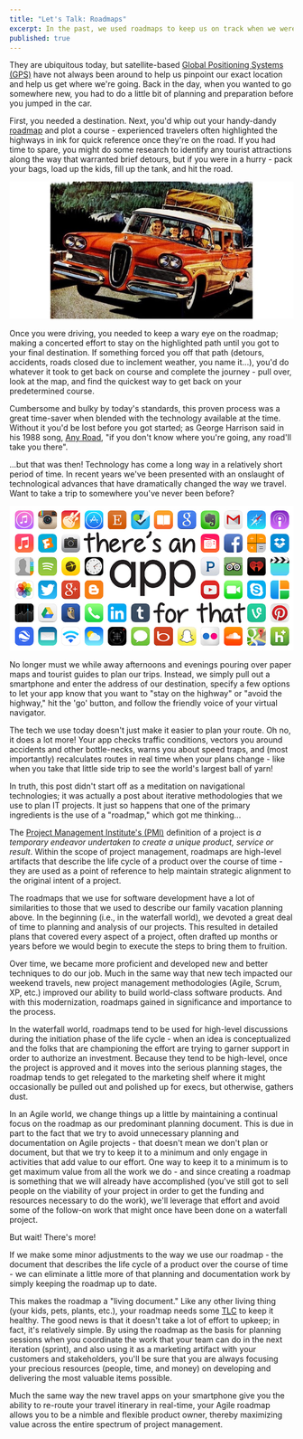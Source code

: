 ```yaml
---
title: "Let's Talk: Roadmaps"
excerpt: In the past, we used roadmaps to keep us on track when we were travelling long distances. Today, we use roadmaps for project management; to help us stay strategically focused on goals and objectives of major efforts.   
published: true
---
```



They are ubiquitous today, but satellite-based [Global Positioning Systems (GPS)](https://en.wikipedia.org/wiki/Global_Positioning_System) have not always been around to help us pinpoint our exact location and help us get where we're going. Back in the day, when you wanted to go somewhere new, you had to do a little bit of planning and preparation before you jumped in the car. 

First, you needed a destination. Next, you'd whip out your handy-dandy [roadmap](https://store.randmcnally.com/u-s-maps-guides.html) and plot a course - experienced travelers often highlighted the highways in ink for quick reference once they're on the road. If you had time to spare, you might do some research to identify any tourist attractions along the way that warranted brief detours, but if you were in a hurry - pack your bags, load up the kids, fill up the tank, and hit the road. 

![On the road again!](../images/roadmap2.png)

Once you were driving, you needed to keep a wary eye on the roadmap; making a concerted effort to stay on the highlighted path until you got to your final destination. If something forced you off that path (detours, accidents, roads closed due to inclement weather, you name it...), you'd do whatever it took to get back on course and complete the journey - pull over, look at the map, and find the quickest way to get back on your predetermined course. 

Cumbersome and bulky by today's standards, this proven process was a great time-saver when blended with the technology available at the time. Without it you'd be lost before you got started; as George Harrison said in his 1988 song, [Any Road](https://en.wikipedia.org/wiki/Any_Road), "if you don't know where you're going, any road'll take you there". 

...but that was then! Technology has come a long way in a relatively short period of time. In recent years we've been presented with an onslaught of technological advances that have dramatically changed the way we travel. Want to take a trip to somewhere you've never been before? 

![There's an app for that!](../images/theres-an-app-for-that.png) 

No longer must we while away afternoons and evenings pouring over paper maps and tourist guides to plan our trips. Instead, we simply pull out a smartphone and enter the address of our destination, specify a few options to let your app know that you want to "stay on the highway" or "avoid the highway," hit the 'go' button, and follow the friendly voice of your virtual navigator. 

The tech we use today doesn't just make it easier to plan your route. Oh no, it does a lot more! Your app checks traffic conditions, vectors you around accidents and other bottle-necks, warns you about speed traps, and (most importantly) recalculates routes in real time when your plans change - like when you take that little side trip to see the world's largest ball of yarn! 

In truth, this post didn't start off as a meditation on navigational technologies; it was actually a post about iterative methodologies that we use to plan IT projects. It just so happens that one of the primary ingredients is the use of a "roadmap," which got me thinking... 

The [Project Management Institute's (PMI)](https://www.pmi.org/about/learn-about-pmi/what-is-project-management) definition of a project is *a temporary endeavor undertaken to create a unique product, service or result*. Within the scope of project management, roadmaps are high-level artifacts that describe the life cycle of a product over the course of time - they are used as a point of reference to help maintain strategic alignment to the original intent of a project. 

The roadmaps that we use for software development have a lot of similarities to those that we used to describe our family vacation planning above. In the beginning (i.e., in the waterfall world), we devoted a great deal of time to planning and analysis of our projects. This resulted in detailed plans that covered every aspect of a project, often drafted up months or years before we would begin to execute the steps to bring them to fruition. 

Over time, we became more proficient and developed new and better techniques to do our job. Much in the same way that new tech impacted our weekend travels, new project management methodologies (Agile, Scrum, XP, etc.) improved our ability to build world-class software products. And with this modernization, roadmaps gained in significance and importance to the process.  

In the waterfall world, roadmaps tend to be used for high-level discussions during the initiation phase of the life cycle - when an idea is conceptualized and the folks that are championing the effort are trying to garner support in order to authorize an investment. Because they tend to be high-level, once the project is approved and it moves into the serious planning stages, the roadmap tends to get relegated to the marketing shelf where it might occasionally be pulled out and polished up for execs, but otherwise, gathers dust. 

In an Agile world, we change things up a little by maintaining a continual focus on the roadmap as our predominant planning document. This is due in part to the fact that we try to avoid unnecessary planning and documentation on Agile projects - that doesn't mean we don't plan or document, but that we try to keep it to a minimum and only engage in activities that add value to our effort. One way to keep it to a minimum is to get maximum value from all the work we do - and since creating a roadmap is something that we will already have accomplished (you've still got to sell people on the viability of your project in order to get the funding and resources necessary to do the work), we'll leverage that effort and avoid some of the follow-on work that might once have been done on a waterfall project. 

But wait! There's more! 

If we make some minor adjustments to the way we use our roadmap - the document that describes the life cycle of a product over the course of time - we can eliminate a little more of that planning and documentation work by simply keeping the roadmap up to date. 

This makes the roadmap a "living document." Like any other living thing (your kids, pets, plants, etc.), your roadmap needs some [TLC](https://www.merriam-webster.com/dictionary/tender%20loving%20care) to keep it healthy. The good news is that it doesn't take a lot of effort to upkeep; in fact, it's relatively simple. By using the roadmap as the basis for planning sessions when you coordinate the work that your team can do in the next iteration (sprint), and also using it as a marketing artifact with your customers and stakeholders, you'll be sure that you are always focusing your precious resources (people, time, and money) on developing and delivering the most valuable items possible. 

Much the same way the new travel apps on your smartphone give you the ability to re-route your travel itinerary in real-time, your Agile roadmap allows you to be a nimble and flexible product owner, thereby maximizing value across the entire spectrum of project management. 


